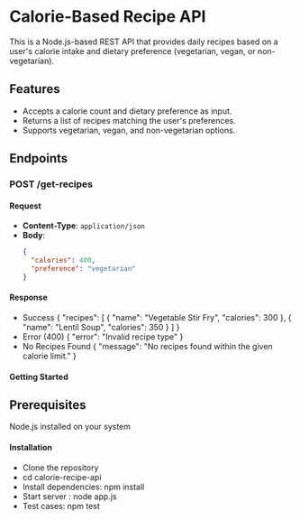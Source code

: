 # Calorie-Based Recipe API

This is a Node.js-based REST API that provides daily recipes based on a user's calorie intake and dietary preference (vegetarian, vegan, or non-vegetarian).

## Features

- Accepts a calorie count and dietary preference as input.
- Returns a list of recipes matching the user's preferences.
- Supports vegetarian, vegan, and non-vegetarian options.

## Endpoints

### **POST /get-recipes**

#### Request
- **Content-Type**: `application/json`
- **Body**:
  ```json
  {
    "calories": 400,
    "preference": "vegetarian"
  }

#### Response
- Success
{
  "recipes": [
    { "name": "Vegetable Stir Fry", "calories": 300 },
    { "name": "Lentil Soup", "calories": 350 }
  ]
}
- Error (400)
{
  "error": "Invalid recipe type"
}
- No Recipes Found
{
  "message": "No recipes found within the given calorie limit."
}

#### Getting Started

## Prerequisites
Node.js installed on your system

#### Installation

- Clone the repository
- cd calorie-recipe-api
- Install dependencies: npm install
- Start server : node app.js
- Test cases: npm test